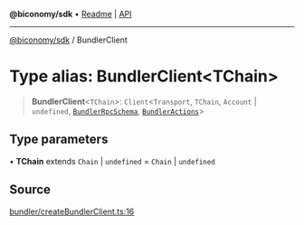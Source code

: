 **@biconomy/sdk** • [Readme](../README.md) \| [API](../globals.md)

***

[@biconomy/sdk](../README.md) / BundlerClient

# Type alias: BundlerClient\<TChain\>

> **BundlerClient**\<`TChain`\>: `Client`\<`Transport`, `TChain`, `Account` \| `undefined`, [`BundlerRpcSchema`](BundlerRpcSchema.md), [`BundlerActions`](BundlerActions.md)\>

## Type parameters

• **TChain** extends `Chain` \| `undefined` = `Chain` \| `undefined`

## Source

[bundler/createBundlerClient.ts:16](https://github.com/bcnmy/sdk/blob/main/src/bundler/createBundlerClient.ts#L16)
